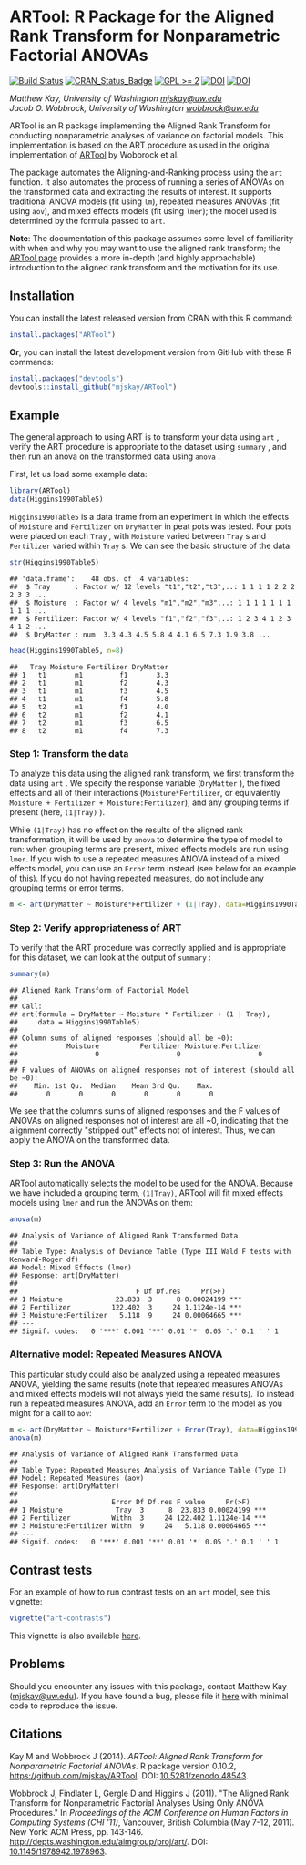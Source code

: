 # ARTool: R Package for the Aligned Rank Transform for Nonparametric Factorial ANOVAs 

[![Build Status](https://travis-ci.org/mjskay/ARTool.png?branch=master)](https://travis-ci.org/mjskay/ARTool)
[![CRAN_Status_Badge](http://www.r-pkg.org/badges/version/ARTool)](http://cran.r-project.org/web/packages/ARTool)
[![GPL >= 2](https://img.shields.io/badge/GPL-%E2%89%A52-brightgreen.svg)](https://cran.r-project.org/web/licenses/GPL-3)
[![DOI](https://zenodo.org/badge/19809/mjskay/ARTool.svg)](https://zenodo.org/badge/latestdoi/19809/mjskay/ARTool)
[![DOI](https://img.shields.io/badge/DOI-10.1145%2F1978942.1978963-blue.svg)](http://dx.doi.org/10.1145/1978942.1978963)

_Matthew Kay, University of Washington <mjskay@uw.edu>_<br>
_Jacob O. Wobbrock, University of Washington <wobbrock@uw.edu>_

ARTool is an R package implementing the Aligned Rank Transform for conducting
nonparametric analyses of variance on factorial models. This implementation is
based on the ART procedure as used in the original implementation of 
[ARTool](http://depts.washington.edu/aimgroup/proj/art/) by Wobbrock et al.

The package automates the Aligning-and-Ranking process using the `art` function.
It also automates the process of running a series of ANOVAs on the transformed
data and extracting the results of interest. It supports traditional ANOVA
models (fit using `lm`), repeated measures ANOVAs (fit using `aov`), and 
mixed effects models (fit using `lmer`); the model used is determined by the
formula passed to `art`.

__Note__: The documentation of this package assumes some level of familiarity
with when and why you may want to use the aligned rank transform; the 
[ARTool page](http://depts.washington.edu/aimgroup/proj/art/) provides a more in-depth (and
highly approachable) introduction to the aligned rank transform and the
motivation for its use.

## Installation

You can install the latest released version from CRAN with this R command:


```r
install.packages("ARTool")
```

__Or__, you can install the latest development version from GitHub with these R
commands:


```r
install.packages("devtools")
devtools::install_github("mjskay/ARTool")
```

## Example

The general approach to using ART is to transform your data using `art` , verify
the ART procedure is appropriate to the dataset using `summary` , and then run an
anova on the transformed data using `anova` .

First, let us load some example data:


```r
library(ARTool)
data(Higgins1990Table5)
```

`Higgins1990Table5`  is a data frame from an experiment in which the effects of `Moisture`
and `Fertilizer` on `DryMatter` in peat pots was tested. Four pots were placed on
each `Tray` , with `Moisture` varied between `Tray` s and `Fertilizer` varied
within `Tray` s. We can see the basic structure of the data:


```r
str(Higgins1990Table5)
```

```
## 'data.frame':	48 obs. of  4 variables:
##  $ Tray      : Factor w/ 12 levels "t1","t2","t3",..: 1 1 1 1 2 2 2 2 3 3 ...
##  $ Moisture  : Factor w/ 4 levels "m1","m2","m3",..: 1 1 1 1 1 1 1 1 1 1 ...
##  $ Fertilizer: Factor w/ 4 levels "f1","f2","f3",..: 1 2 3 4 1 2 3 4 1 2 ...
##  $ DryMatter : num  3.3 4.3 4.5 5.8 4 4.1 6.5 7.3 1.9 3.8 ...
```

```r
head(Higgins1990Table5, n=8)
```

```
##   Tray Moisture Fertilizer DryMatter
## 1   t1       m1         f1       3.3
## 2   t1       m1         f2       4.3
## 3   t1       m1         f3       4.5
## 4   t1       m1         f4       5.8
## 5   t2       m1         f1       4.0
## 6   t2       m1         f2       4.1
## 7   t2       m1         f3       6.5
## 8   t2       m1         f4       7.3
```

### Step 1: Transform the data

To analyze this data using the aligned rank transform, we first transform the
data using `art` . We specify the response variable (`DryMatter` ), the fixed
effects and all of their interactions (`Moisture*Fertilizer`, or equivalently 
`Moisture + Fertilizer + Moisture:Fertilizer`), and any grouping terms if 
present (here, `(1|Tray)` ). 

While `(1|Tray)` has no effect on the results of 
the aligned rank transformation, it will be used by `anova` to determine the 
type of model to run: when grouping terms are present, mixed effects models
are run using `lmer`. If you wish to use a repeated measures ANOVA instead of
a mixed effects model, you can use an `Error` term instead (see below for an
example of this). If you do not having repeated measures, do not include
any grouping terms or error terms. 


```r
m <- art(DryMatter ~ Moisture*Fertilizer + (1|Tray), data=Higgins1990Table5)
```

### Step 2: Verify appropriateness of ART

To verify that the ART procedure was correctly applied and is appropriate for
this dataset, we can look at the output of `summary` :


```r
summary(m)
```

```
## Aligned Rank Transform of Factorial Model
## 
## Call:
## art(formula = DryMatter ~ Moisture * Fertilizer + (1 | Tray), 
##     data = Higgins1990Table5)
## 
## Column sums of aligned responses (should all be ~0):
##            Moisture          Fertilizer Moisture:Fertilizer 
##                   0                   0                   0 
## 
## F values of ANOVAs on aligned responses not of interest (should all be ~0):
##    Min. 1st Qu.  Median    Mean 3rd Qu.    Max. 
##       0       0       0       0       0       0
```

We see that the columns sums of aligned responses and the F values of ANOVAs on
aligned responses not of interest are all ~0, indicating that the alignment
correctly "stripped out" effects not of interest. Thus, we can apply the ANOVA
on the transformed data. 

### Step 3: Run the ANOVA

ARTool automatically selects the model to be used
for the ANOVA. Because we have included a grouping term, `(1|Tray)`, ARTool
will fit mixed effects models using `lmer` and run the ANOVAs on them:


```r
anova(m)
```

```
## Analysis of Variance of Aligned Rank Transformed Data
## 
## Table Type: Analysis of Deviance Table (Type III Wald F tests with Kenward-Roger df) 
## Model: Mixed Effects (lmer)
## Response: art(DryMatter)
## 
##                             F Df Df.res     Pr(>F)    
## 1 Moisture             23.833  3      8 0.00024199 ***
## 2 Fertilizer          122.402  3     24 1.1124e-14 ***
## 3 Moisture:Fertilizer   5.118  9     24 0.00064665 ***
## ---
## Signif. codes:   0 '***' 0.001 '**' 0.01 '*' 0.05 '.' 0.1 ' ' 1
```

### Alternative model: Repeated Measures ANOVA

This particular study could also be analyzed using a repeated measures ANOVA, 
yielding the same results (note that repeated measures ANOVAs and mixed
effects models will not always yield the same results). To instead run
a repeated measures ANOVA, add an `Error` term to the model as you
might for a call to `aov`:


```r
m <- art(DryMatter ~ Moisture*Fertilizer + Error(Tray), data=Higgins1990Table5)
anova(m)
```

```
## Analysis of Variance of Aligned Rank Transformed Data
## 
## Table Type: Repeated Measures Analysis of Variance Table (Type I) 
## Model: Repeated Measures (aov)
## Response: art(DryMatter)
## 
##                       Error Df Df.res F value     Pr(>F)    
## 1 Moisture             Tray  3      8  23.833 0.00024199 ***
## 2 Fertilizer          Withn  3     24 122.402 1.1124e-14 ***
## 3 Moisture:Fertilizer Withn  9     24   5.118 0.00064665 ***
## ---
## Signif. codes:   0 '***' 0.001 '**' 0.01 '*' 0.05 '.' 0.1 ' ' 1
```

## Contrast tests

For an example of how to run contrast tests on an `art` model, see this vignette:


```r
vignette("art-contrasts")
```

This vignette is also available [here](https://cran.r-project.org/web/packages/ARTool/vignettes/art-contrasts.html).

## Problems

Should you encounter any issues with this package, contact Matthew Kay
(<mjskay@uw.edu>). If you have found a bug, please file it 
[here](https://github.com/mjskay/ARTool/issues/new) with minimal code to 
reproduce the issue.

## Citations

Kay M and Wobbrock J (2014). _ARTool: Aligned Rank Transform for
Nonparametric Factorial ANOVAs_. R package version 0.10.2, <https://github.com/mjskay/ARTool>.
DOI: [10.5281/zenodo.48543](http://dx.doi.org/10.5281/zenodo.48543).

Wobbrock J, Findlater L, Gergle D and Higgins J (2011). "The Aligned
Rank Transform for Nonparametric Factorial Analyses Using Only ANOVA
Procedures." In _Proceedings of the ACM Conference on Human Factors in
Computing Systems (CHI '11)_, Vancouver, British Columbia (May 7-12, 2011). 
New York: ACM Press, pp. 143-146. <http://depts.washington.edu/aimgroup/proj/art/>.
DOI: [10.1145/1978942.1978963](http://dx.doi.org/10.1145/1978942.1978963).
